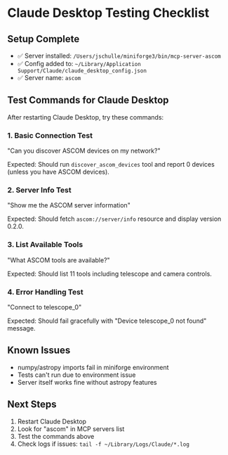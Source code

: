 # Claude Desktop Testing Checklist

## Setup Complete
- ✅ Server installed: `/Users/jschulle/miniforge3/bin/mcp-server-ascom`
- ✅ Config added to: `~/Library/Application Support/Claude/claude_desktop_config.json`
- ✅ Server name: `ascom`

## Test Commands for Claude Desktop

After restarting Claude Desktop, try these commands:

### 1. Basic Connection Test
"Can you discover ASCOM devices on my network?"

Expected: Should run `discover_ascom_devices` tool and report 0 devices (unless you have ASCOM devices).

### 2. Server Info Test  
"Show me the ASCOM server information"

Expected: Should fetch `ascom://server/info` resource and display version 0.2.0.

### 3. List Available Tools
"What ASCOM tools are available?"

Expected: Should list 11 tools including telescope and camera controls.

### 4. Error Handling Test
"Connect to telescope_0"

Expected: Should fail gracefully with "Device telescope_0 not found" message.

## Known Issues
- numpy/astropy imports fail in miniforge environment
- Tests can't run due to environment issue
- Server itself works fine without astropy features

## Next Steps
1. Restart Claude Desktop
2. Look for "ascom" in MCP servers list
3. Test the commands above
4. Check logs if issues: `tail -f ~/Library/Logs/Claude/*.log`